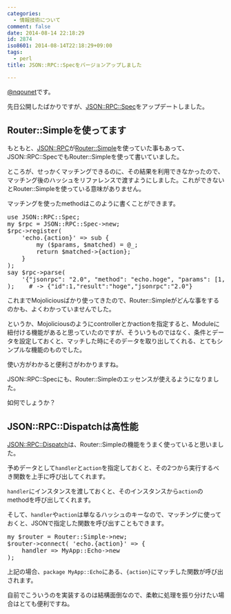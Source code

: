 ```yaml
---
categories:
  - 情報技術について
comment: false
date: 2014-08-14 22:18:29
id: 2874
iso8601: 2014-08-14T22:18:29+09:00
tags:
  - perl
title: JSON::RPC::Specをバージョンアップしました

---
```


<p><a href="https://twitter.com/nqounet">@nqounet</a>です。</p>

<p>先日公開したばかりですが、<a href="https://metacpan.org/pod/JSON::RPC::Spec">JSON::RPC::Spec</a>をアップデートしました。</p>



<h2>Router::Simpleを使ってます</h2>

<p>もともと、<a href="https://metacpan.org/pod/JSON::RPC">JSON::RPC</a>が<a href="https://metacpan.org/pod/Router::Simple">Router::Simple</a>を使っていた事もあって、JSON::RPC::SpecでもRouter::Simpleを使って書いていました。</p>

<p>ところが、せっかくマッチングできるのに、その結果を利用できなかったので、マッチング後のハッシュをリファレンスで渡すようにしました。これができないとRouter::Simpleを使っている意味がありません。</p>

<p>マッチングを使ったmethodはこのように書くことができます。</p>

<pre class="lang:perl">
use JSON::RPC::Spec;
my $rpc = JSON::RPC::Spec->new;
$rpc->register(
    'echo.{action}' => sub {
        my ($params, $matched) = @_;
        return $matched->{action};
    }
);
say $rpc->parse(
    '{"jsonrpc": "2.0", "method": "echo.hoge", "params": [1, 2, 3, 4, 5], "id": 1}'
);    # -> {"id":1,"result":"hoge","jsonrpc":"2.0"}
</pre>

<p>これまでMojoliciousばかり使ってきたので、Router::Simpleがどんな事をするのかも、よくわかっていませんでした。</p>

<p>というか、Mojoliciousのようにcontrollerとかactionを指定すると、Moduleに紐付ける機能があると思っていたのですが、そういうものではなく、条件とデータを設定しておくと、マッチした時にそのデータを取り出してくれる、とてもシンプルな機能のものでした。</p>

<p>使い方がわかると便利さがわかりますね。</p>

<p>JSON::RPC::Specにも、Router::Simpleのエッセンスが使えるようになりました。</p>

<p>如何でしょうか？</p>

<h2>JSON::RPC::Dispatchは高性能</h2>

<p><a href="https://metacpan.org/pod/JSON::RPC::Dispatch">JSON::RPC::Dispatch</a>は、Router::Simpleの機能をうまく使っていると思いました。</p>

<p>予めデータとして<code>handler</code>と<code>action</code>を指定しておくと、その2つから実行するべき関数を上手に呼び出してくれます。</p>

<p><code>handler</code>にインスタンスを渡しておくと、そのインスタンスから<code>action</code>のmethodを呼び出してくれます。</p>

<p>そして、<code>handler</code>や<code>action</code>は単なるハッシュのキーなので、マッチングに使っておくと、JSONで指定した関数を呼び出すこともできます。</p>

<pre class="lang:perl">
my $router = Router::Simple->new;
$router->connect( 'echo.{action}' => {
    handler => MyApp::Echo->new
);
</pre>

<p>上記の場合、<code>package MyApp::Echo</code>にある、<code>{action}</code>にマッチした関数が呼び出されます。</p>

<p>自前でこういうのを実装するのは結構面倒なので、柔軟に処理を振り分けたい場合はとても便利ですね。</p>
    	